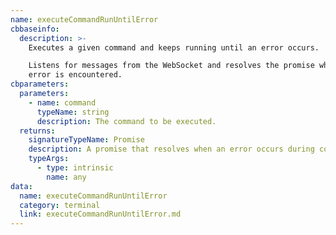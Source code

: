 ```yaml
---
name: executeCommandRunUntilError
cbbaseinfo:
  description: >-
    Executes a given command and keeps running until an error occurs.

    Listens for messages from the WebSocket and resolves the promise when an
    error is encountered.
cbparameters:
  parameters:
    - name: command
      typeName: string
      description: The command to be executed.
  returns:
    signatureTypeName: Promise
    description: A promise that resolves when an error occurs during command execution.
    typeArgs:
      - type: intrinsic
        name: any
data:
  name: executeCommandRunUntilError
  category: terminal
  link: executeCommandRunUntilError.md
---
```

<CBBaseInfo/> 
 <CBParameters/>